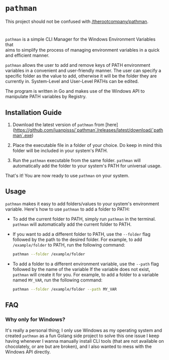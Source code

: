 # `pathman`

This project should not be confused with [/therootcompany/pathman](https://github.com/therootcompany/pathman).

#
`pathman` is a simple CLI Manager for the Windows Environment Variables that  
aims to simplify the process of managing environment variables in a quick and 
efficient manner. 

`pathman` allows the user to add and remove keys of PATH environment variables in 
a convenient and user-friendly manner. The user can specify a specific folder as 
the value to add, otherwise it will be the folder they are currently in. 
System-Level and User-Level PATHs can be edited.

The program is written in Go and makes use of the Windows API to manipulate PATH 
variables
by Registry.

## Installation Guide

1. Download the latest version of `pathman` from [here]
(https://github.com/juanpisss/`pathman`/releases/latest/download/`pathman`.exe)

2. Place the executable file in a folder of your choice. 
Do keep in mind this folder will be included in your system's PATH.

3. Run the `pathman` executable from the same folder. `pathman` will 
automatically add the folder to your system's PATH for universal usage. 

That's it! You are now ready to use `pathman` on your system.

## Usage

`pathman` makes it easy to add folders/values to your system's environment variable. Here's how to use `pathman` to add a folder to PATH:

- To add the current folder to PATH, simply run `pathman` in the terminal. 
`pathman` will automatically add the current folder to PATH.

- If you want to add a different folder to PATH, use the `--folder` flag followed 
by the path to the desired folder. For example, to add `/example/folder` to PATH, 
run the following command: 
    ```bash
    pathman --folder /example/folder
    ```

- To add a folder to a different environment variable, use the `--path` flag 
followed by the name of the variable If the variable does not exist, `pathman` 
will create it for you. For example, to add a folder to a variable named 
`MY_VAR`, run the following command:
    ```bash
    pathman --folder /example/folder --path MY_VAR
    ```
    
## FAQ

### Why only for Windows?
It's really a personal thing; I only use Windows as my operating system and
created `pathman` as a fun Golang side project to solve this one issue I keep 
having whenever I wanna manually install CLI tools (that are not available on 
chocolately, or are but are broken), and I also wanted to mess with the Windows 
API directly.